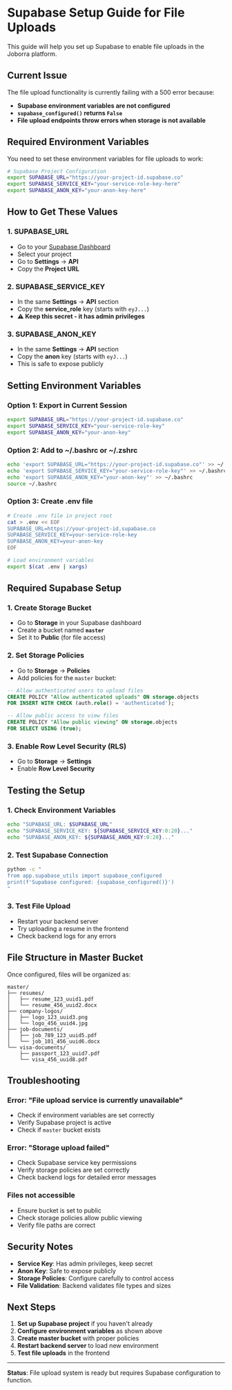 # Supabase Setup Guide for File Uploads

This guide will help you set up Supabase to enable file uploads in the Joborra platform.

## Current Issue

The file upload functionality is currently failing with a 500 error because:
- **Supabase environment variables are not configured**
- **`supabase_configured()` returns `False`**
- **File upload endpoints throw errors when storage is not available**

## Required Environment Variables

You need to set these environment variables for file uploads to work:

```bash
# Supabase Project Configuration
export SUPABASE_URL="https://your-project-id.supabase.co"
export SUPABASE_SERVICE_KEY="your-service-role-key-here"
export SUPABASE_ANON_KEY="your-anon-key-here"
```

## How to Get These Values

### 1. **SUPABASE_URL**
- Go to your [Supabase Dashboard](https://supabase.com/dashboard)
- Select your project
- Go to **Settings** → **API**
- Copy the **Project URL**

### 2. **SUPABASE_SERVICE_KEY**
- In the same **Settings** → **API** section
- Copy the **service_role** key (starts with `eyJ...`)
- **⚠️ Keep this secret - it has admin privileges**

### 3. **SUPABASE_ANON_KEY**
- In the same **Settings** → **API** section
- Copy the **anon** key (starts with `eyJ...`)
- This is safe to expose publicly

## Setting Environment Variables

### **Option 1: Export in Current Session**
```bash
export SUPABASE_URL="https://your-project-id.supabase.co"
export SUPABASE_SERVICE_KEY="your-service-role-key"
export SUPABASE_ANON_KEY="your-anon-key"
```

### **Option 2: Add to ~/.bashrc or ~/.zshrc**
```bash
echo 'export SUPABASE_URL="https://your-project-id.supabase.co"' >> ~/.bashrc
echo 'export SUPABASE_SERVICE_KEY="your-service-role-key"' >> ~/.bashrc
echo 'export SUPABASE_ANON_KEY="your-anon-key"' >> ~/.bashrc
source ~/.bashrc
```

### **Option 3: Create .env file**
```bash
# Create .env file in project root
cat > .env << EOF
SUPABASE_URL=https://your-project-id.supabase.co
SUPABASE_SERVICE_KEY=your-service-role-key
SUPABASE_ANON_KEY=your-anon-key
EOF

# Load environment variables
export $(cat .env | xargs)
```

## Required Supabase Setup

### 1. **Create Storage Bucket**
- Go to **Storage** in your Supabase dashboard
- Create a bucket named **`master`**
- Set it to **Public** (for file access)

### 2. **Set Storage Policies**
- Go to **Storage** → **Policies**
- Add policies for the `master` bucket:

```sql
-- Allow authenticated users to upload files
CREATE POLICY "Allow authenticated uploads" ON storage.objects
FOR INSERT WITH CHECK (auth.role() = 'authenticated');

-- Allow public access to view files
CREATE POLICY "Allow public viewing" ON storage.objects
FOR SELECT USING (true);
```

### 3. **Enable Row Level Security (RLS)**
- Go to **Storage** → **Settings**
- Enable **Row Level Security**

## Testing the Setup

### 1. **Check Environment Variables**
```bash
echo "SUPABASE_URL: $SUPABASE_URL"
echo "SUPABASE_SERVICE_KEY: ${SUPABASE_SERVICE_KEY:0:20}..."
echo "SUPABASE_ANON_KEY: ${SUPABASE_ANON_KEY:0:20}..."
```

### 2. **Test Supabase Connection**
```bash
python -c "
from app.supabase_utils import supabase_configured
print(f'Supabase configured: {supabase_configured()}')
"
```

### 3. **Test File Upload**
- Restart your backend server
- Try uploading a resume in the frontend
- Check backend logs for any errors

## File Structure in Master Bucket

Once configured, files will be organized as:

```
master/
├── resumes/
│   ├── resume_123_uuid1.pdf
│   └── resume_456_uuid2.docx
├── company-logos/
│   ├── logo_123_uuid3.png
│   └── logo_456_uuid4.jpg
├── job-documents/
│   ├── job_789_123_uuid5.pdf
│   └── job_101_456_uuid6.docx
└── visa-documents/
    ├── passport_123_uuid7.pdf
    └── visa_456_uuid8.pdf
```

## Troubleshooting

### **Error: "File upload service is currently unavailable"**
- Check if environment variables are set correctly
- Verify Supabase project is active
- Check if `master` bucket exists

### **Error: "Storage upload failed"**
- Check Supabase service key permissions
- Verify storage policies are set correctly
- Check backend logs for detailed error messages

### **Files not accessible**
- Ensure bucket is set to public
- Check storage policies allow public viewing
- Verify file paths are correct

## Security Notes

- **Service Key**: Has admin privileges, keep secret
- **Anon Key**: Safe to expose publicly
- **Storage Policies**: Configure carefully to control access
- **File Validation**: Backend validates file types and sizes

## Next Steps

1. **Set up Supabase project** if you haven't already
2. **Configure environment variables** as shown above
3. **Create master bucket** with proper policies
4. **Restart backend server** to load new environment
5. **Test file uploads** in the frontend

---

**Status**: File upload system is ready but requires Supabase configuration to function.
